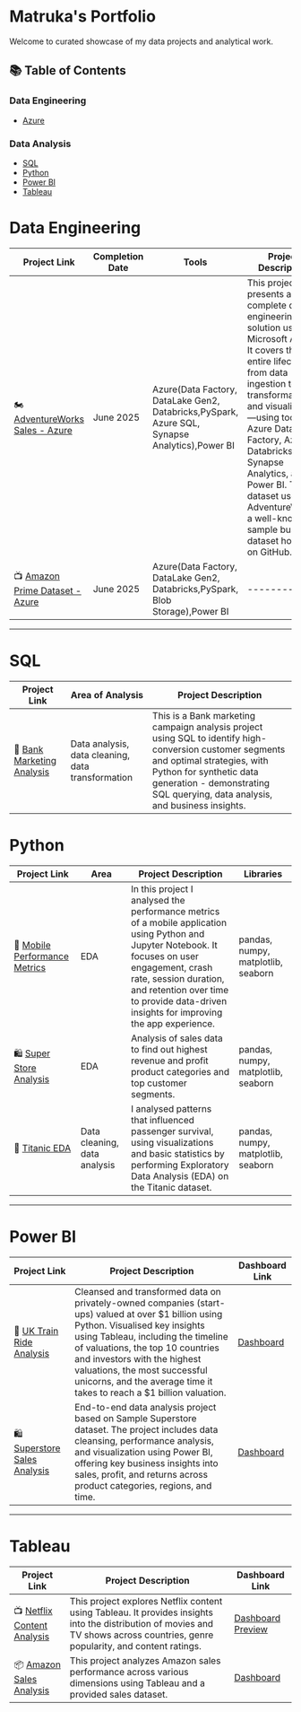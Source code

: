 # Matruka's Portfolio

Welcome to curated showcase of my data projects and analytical work. 

## 📚 Table of Contents
### Data Engineering
- [Azure](#data-engineering)
### Data Analysis
- [SQL](#sql)
- [Python](#python)
- [Power BI](#power-bi)
- [Tableau](#tableau)

# Data Engineering

| Project Link | Completion Date | Tools | Project Description | 
|---|---|---|---|
| 🏍️ [AdventureWorks Sales - Azure](https://github.com/matrukan/AdventureWorks-Azure) | June 2025 | Azure(Data Factory, DataLake Gen2, Databricks,PySpark, Azure SQL, Synapse Analytics),Power BI | This project presents a complete data engineering solution using Microsoft Azure. It covers the entire lifecycle—from data ingestion to transformation and visualization—using tools like Azure Data Factory, Azure Databricks, Synapse Analytics, and Power BI. The dataset used is AdventureWorks, a well-known sample business dataset hosted on GitHub. |
| 📺 [Amazon Prime Dataset - Azure](https://github.com/matrukan/amazonPrimeDataset) | June 2025 | Azure(Data Factory, DataLake Gen2, Databricks,PySpark, Blob Storage),Power BI | -------- |

***

# SQL

| Project Link | Area of Analysis | Project Description | 
|---|---|---|
| 🏦 [Bank Marketing Analysis](https://github.com/matrukan/Bank_Marketing_Analysis-SQL-Project) | Data analysis, data cleaning, data transformation | This is a Bank marketing campaign analysis project using SQL to identify high-conversion customer segments and optimal strategies, with Python for synthetic data generation - demonstrating SQL querying, data analysis, and business insights. | 


# Python

| Project Link | Area | Project Description | Libraries |    
|---|---|---|---|
| 📱 [Mobile Performance Metrics](https://github.com/matrukan/mobile_app_performance_metrics/blob/main/mobile_app_performance_metrics.ipynb) | EDA | In this project I analysed the performance metrics of a mobile application using Python and Jupyter Notebook. It focuses on user engagement, crash rate, session duration, and retention over time to provide data-driven insights for improving the app experience. | pandas, numpy, matplotlib, seaborn |
| 🛍 [Super Store Analysis](https://github.com/matrukan/Superstore_Sales-EDA/blob/main/superstor_sales.ipynb) | EDA | Analysis of sales data to find out highest revenue and profit product categories and top customer segments. | pandas, numpy, matplotlib, seaborn|
| 🚢 [Titanic EDA](https://github.com/matrukan/Titanic-EDA) | Data cleaning, data analysis |  I analysed patterns that influenced passenger survival, using visualizations and basic statistics by performing Exploratory Data Analysis (EDA) on the Titanic dataset. |   pandas, numpy, matplotlib, seaborn |


***

# Power BI

| Project Link | Project Description | Dashboard Link |
|---|---|---|
| 🚂 [UK Train Ride Analysis](https://github.com/matrukan/UK-Train-Ride-Analysis) | Cleansed and transformed data on privately-owned companies (start-ups) valued at over $1 billion using Python. Visualised key insights using Tableau, including the timeline of valuations, the top 10 countries and investors with the highest valuations, the most successful unicorns, and the average time it takes to reach a $1 billion valuation. | [Dashboard](https://github.com/matrukan/UK-Train-Ride-Analysis/blob/main/UK_Train_Ride_Analysis_Dashboard_Preview.png) |
| 🛍 [Superstore Sales Analysis](https://github.com/matrukan/Superstore_Sales_Analysis_PowerBI_Project) | End-to-end data analysis project based on Sample Superstore dataset. The project includes data cleansing, performance analysis, and visualization using Power BI, offering key business insights into sales, profit, and returns across product categories, regions, and time. | [Dashboard](https://github.com/matrukan/Superstore_Sales_Analysis_PowerBI_Project/blob/main/Superstore_Sales_Dashboard_Preview_Image.png) 


***

# Tableau

| Project Link | Project Description | Dashboard Link |
|---|---|---|
| 📺 [Netflix Content Analysis ](https://github.com/matrukan/Netflix_Tableau_Project/tree/main) | This project explores Netflix content using Tableau. It provides insights into the distribution of movies and TV shows across countries, genre popularity, and content ratings. | [Dashboard Preview](https://github.com/matrukan/Netflix_Tableau_Project/blob/main/images/netflix_dashboard_preview.png) |
| 📦 [Amazon Sales Analysis](https://github.com/matrukan/Amazon-Sales-Analysis) |This project analyzes Amazon sales performance across various dimensions using Tableau and a provided sales dataset. | [Dashboard](https://github.com/matrukan/Amazon-Sales-Analysis/tree/main/dashboard) |
